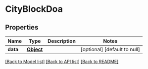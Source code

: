 # CityBlockDoa
## Properties

| Name | Type | Description | Notes |
|------------ | ------------- | ------------- | -------------|
| **data** | [**Object**](.md) |  | [optional] [default to null] |

[[Back to Model list]](../README.md#documentation-for-models) [[Back to API list]](../README.md#documentation-for-api-endpoints) [[Back to README]](../README.md)

